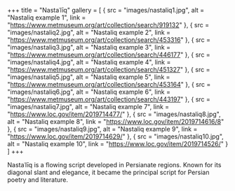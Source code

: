 +++
title = "Nastaʿlīq"
gallery = [
  { src = "images/nastaliq1.jpg", alt = "Nastaliq example 1", link = "https://www.metmuseum.org/art/collection/search/919132" },
  { src = "images/nastaliq2.jpg", alt = "Nastaliq example 2", link = "https://www.metmuseum.org/art/collection/search/453316" },
  { src = "images/nastaliq3.jpg", alt = "Nastaliq example 3", link = "https://www.metmuseum.org/art/collection/search/446177" },
  { src = "images/nastaliq4.jpg", alt = "Nastaliq example 4", link = "https://www.metmuseum.org/art/collection/search/451327" },
  { src = "images/nastaliq5.jpg", alt = "Nastaliq example 5", link = "https://www.metmuseum.org/art/collection/search/453164" },
  { src = "images/nastaliq6.jpg", alt = "Nastaliq example 6", link = "https://www.metmuseum.org/art/collection/search/443197" },
  { src = "images/nastaliq7.jpg", alt = "Nastaliq example 7", link = "https://www.loc.gov/item/2019714477/" },
  { src = "images/nastaliq8.jpg", alt = "Nastaliq example 8", link = "https://www.loc.gov/item/2019714616/8" },
  { src = "images/nastaliq9.jpg", alt = "Nastaliq example 9", link = "https://www.loc.gov/item/2019714629/" },
  { src = "images/nastaliq10.jpg", alt = "Nastaliq example 10", link = "https://www.loc.gov/item/2019714526/" }
]
+++

Nastaʿlīq is a flowing script developed in Persianate regions. Known for its diagonal slant and elegance, it became the principal script for Persian poetry and literature.
